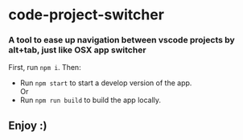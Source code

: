 # code-project-switcher

### A tool to ease up navigation between vscode projects by alt+tab, just like OSX app switcher

First, run `npm i`. Then:

- Run `npm start` to start a develop version of the app.<br />
  Or
- Run `npm run build` to build the app locally.

## Enjoy :)
